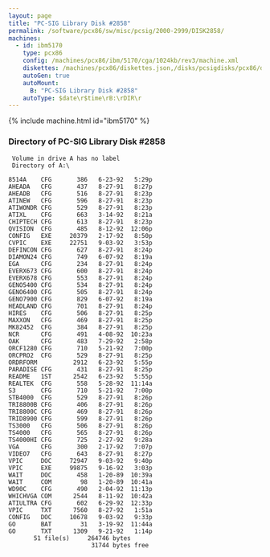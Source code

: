 ```yaml
---
layout: page
title: "PC-SIG Library Disk #2858"
permalink: /software/pcx86/sw/misc/pcsig/2000-2999/DISK2858/
machines:
  - id: ibm5170
    type: pcx86
    config: /machines/pcx86/ibm/5170/cga/1024kb/rev3/machine.xml
    diskettes: /machines/pcx86/diskettes.json,/disks/pcsigdisks/pcx86/diskettes.json
    autoGen: true
    autoMount:
      B: "PC-SIG Library Disk #2858"
    autoType: $date\r$time\rB:\rDIR\r
---
```


{% include machine.html id="ibm5170" %}

### Directory of PC-SIG Library Disk #2858

     Volume in drive A has no label
     Directory of A:\

    8514A    CFG       386   6-23-92   5:29p
    AHEADA   CFG       437   8-27-91   8:27p
    AHEADB   CFG       516   8-27-91   8:23p
    ATINEW   CFG       596   8-27-91   8:23p
    ATIWONDR CFG       529   8-27-91   8:23p
    ATIXL    CFG       663   3-14-92   8:21a
    CHIPTECH CFG       613   8-27-91   8:23p
    QVISION  CFG       485   8-12-92  12:06p
    CONFIG   EXE     20379   2-17-92   8:50p
    CVPIC    EXE     22751   9-03-92   3:53p
    DEFINCON CFG       627   8-27-91   8:24p
    DIAMON24 CFG       749   6-07-92   8:19a
    EGA      CFG       234   8-27-91   8:24p
    EVERX673 CFG       600   8-27-91   8:24p
    EVERX678 CFG       553   8-27-91   8:24p
    GENO5400 CFG       534   8-27-91   8:24p
    GENO6400 CFG       505   8-27-91   8:24p
    GENO7900 CFG       829   6-07-92   8:19a
    HEADLAND CFG       701   8-27-91   8:24p
    HIRES    CFG       506   8-27-91   8:25p
    MAXXON   CFG       469   8-27-91   8:25p
    MK82452  CFG       384   8-27-91   8:25p
    NCR      CFG       491   4-08-92  10:23a
    OAK      CFG       483   7-29-92   2:58p
    ORCF1280 CFG       710   5-21-92   7:00p
    ORCPRO2  CFG       529   8-27-91   8:25p
    ORDRFORM          2912   6-23-92   5:55p
    PARADISE CFG       431   8-27-91   8:25p
    README   1ST      2542   6-23-92   5:55p
    REALTEK  CFG       558   5-28-92  11:14a
    S3       CFG       710   5-21-92   7:00p
    STB4000  CFG       529   8-27-91   8:26p
    TRI8800B CFG       406   8-27-91   8:26p
    TRI8800C CFG       469   8-27-91   8:26p
    TRID8900 CFG       599   8-27-91   8:26p
    TS3000   CFG       506   8-27-91   8:26p
    TS4000   CFG       565   8-27-91   8:26p
    TS4000HI CFG       725   2-27-92   9:28a
    VGA      CFG       300   2-17-92   7:07p
    VIDEO7   CFG       643   8-27-91   8:27p
    VPIC     DOC     72947   9-03-92   9:40p
    VPIC     EXE     99875   9-16-92   3:03p
    WAIT     DOC       458   1-20-89  10:39a
    WAIT     COM        98   1-20-89  10:41a
    WD90C    CFG       490   2-04-92  11:13p
    WHICHVGA COM      2544   8-11-92  10:42a
    ATIULTRA CFG       602   6-29-92  12:33p
    VPIC     TXT      7560   8-27-92   1:51a
    CONFIG   DOC     10678   9-03-92   9:33p
    GO       BAT        31   3-19-92  11:44a
    GO       TXT      1309   9-21-92   1:14p
           51 file(s)     264746 bytes
                           31744 bytes free
